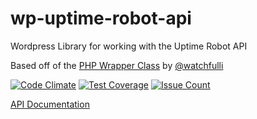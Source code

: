 # wp-uptime-robot-api

Wordpress Library for working with the Uptime Robot API

Based off of the [PHP Wrapper Class](https://github.com/watchfulli/uptimeRobot) by [@watchfulli](https://github.com/watchfulli)

[![Code Climate](https://codeclimate.com/repos/57ca13164a9f206d610010d9/badges/820d26e3762b0de078b3/gpa.svg)](https://codeclimate.com/repos/57ca13164a9f206d610010d9/feed)
[![Test Coverage](https://codeclimate.com/repos/57ca13164a9f206d610010d9/badges/820d26e3762b0de078b3/coverage.svg)](https://codeclimate.com/repos/57ca13164a9f206d610010d9/coverage)
[![Issue Count](https://codeclimate.com/repos/57ca13164a9f206d610010d9/badges/820d26e3762b0de078b3/issue_count.svg)](https://codeclimate.com/repos/57ca13164a9f206d610010d9/feed)

[API Documentation](https://uptimerobot.com/api)
